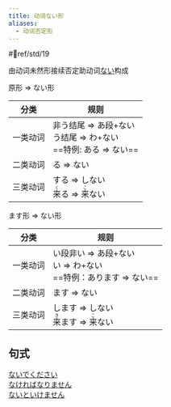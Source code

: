 ```yaml
---
title: 动词ない形
aliases:
  - 动词否定形
---
```

 #📖ref/std/19  

由动词未然形接续否定助动词[ない](../5.auxi_verb/ない.md)构成  

原形 => ない形  

| 分类   | 规则                                                               |
| ---- | ---------------------------------------------------------------- |
| 一类动词 | 非う结尾 => あ段+ない<br>う结尾 => わ+ない<br>==特例: ある => ない==                       |
| 二类动词 | る => ない                                                            |
| 三类动词 | する => しない<br><ruby>来<rt>く</rt></ruby>る => <ruby>来<rt>こ</rt></ruby>ない |

ます形 => ない形  

| 分类   | 规则                                                                 |
| ---- | ------------------------------------------------------------------ |
| 一类动词 | い段非い => あ段+ない<br>い => わ+ない<br>==特例：あります => ない==                          |
| 二类动词 | ます => ない                                                             |
| 三类动词 | します => しない<br><ruby>来<rt>き</rt>ます</ruby> => <ruby>来<rt>こ</rt>ない</ruby> |

## 句式  

[ないでください](../9.sentence_pattern/ください.md#表示请求命令)  
[なければなりません](../9.sentence_pattern/なければなりません.md)  
[ないといけません](../9.sentence_pattern/ないと.md)  